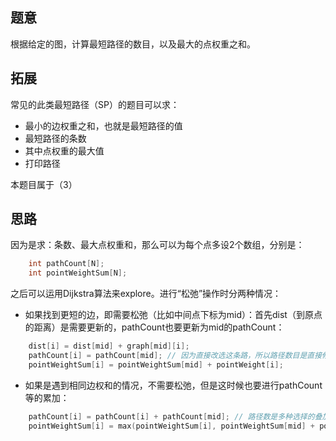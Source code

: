## 题意

根据给定的图，计算最短路径的数目，以及最大的点权重之和。
    
    
## 拓展
常见的此类最短路径（SP）的题目可以求：
* 最小的边权重之和，也就是最短路径的值
* 最短路径的条数
* 其中点权重的最大值
* 打印路径  

本题目属于（3）
    
    
## 思路

因为是求：条数、最大点权重和，那么可以为每个点多设2个数组，分别是：
```c++
    int pathCount[N];
    int pointWeightSum[N];
```
之后可以运用Dijkstra算法来explore。进行“松弛”操作时分两种情况：  

* 如果找到更短的边，即需要松弛（比如中间点下标为mid）：首先dist（到原点的距离）是需要更新的，pathCount也要更新为mid的pathCount：
```c++
    dist[i] = dist[mid] + graph[mid][i];
    pathCount[i] = pathCount[mid]; // 因为直接改选这条路，所以路径数目是直接修改的
    pointWeightSum[i] = pointWeightSum[mid] + pointWeight[i];
```
* 如果是遇到相同边权和的情况，不需要松弛，但是这时候也要进行pathCount等的累加：
```c++
    pathCount[i] = pathCount[i] + pathCount[mid]; // 路径数是多种选择的叠加
    pointWeightSum[i] = max(pointWeightSum[i], pointWeightSum[mid] + pointWeight[i]); // 选择更大的那个
```
